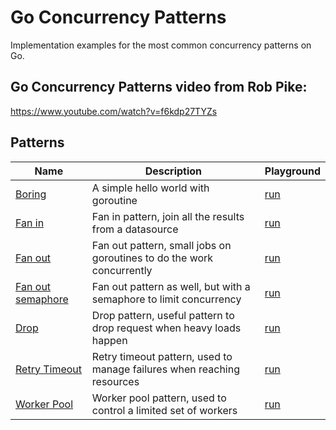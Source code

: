 # Go Concurrency Patterns

Implementation examples for the most common concurrency patterns on Go.

## Go Concurrency Patterns video from Rob Pike:

https://www.youtube.com/watch?v=f6kdp27TYZs

## Patterns

| Name                                                           | Description                                                                     | Playground                                   |
|----------------------------------------------------------------|---------------------------------------------------------------------------------|----------------------------------------------|
| [Boring](/boring/boring.go)                                    | A simple hello world with goroutine                                             | [run](https://play.golang.org/p/8fyYDEqfgqf) | 
| [Fan in](/fan-in/fan-in.go)                                    | Fan in pattern, join all the results from a datasource                          | [run](https://play.golang.org/p/K2_nv3Kyahn) | 
| [Fan out](/fan-out/fan-out.go)                                 | Fan out pattern, small jobs on goroutines to do the work concurrently           | [run](https://play.golang.org/p/8iwjE9azXF6) |
| [Fan out semaphore](/fan-out-semaphore/fan-out-semaphore.go)   | Fan out pattern as well, but with a semaphore to limit concurrency              | [run](https://go.dev/play/p/zTZ4VIDsN4k)     |
| [Drop](/drop/drop.go)                                          | Drop pattern, useful pattern to drop request when heavy loads happen            | [run](https://play.golang.org/p/wwmN-9bwF9M) | 
| [Retry Timeout](/retry-timeout/retry-timeout.go)               | Retry timeout pattern, used to manage failures when reaching resources          | [run](https://play.golang.org/p/NgbgDUFUvnY) |
| [Worker Pool](/worker-pool/worker-pool.go)                     | Worker pool pattern, used to control a limited set of workers                   | [run](https://go.dev/play/p/EJTzsNdVd_f) |